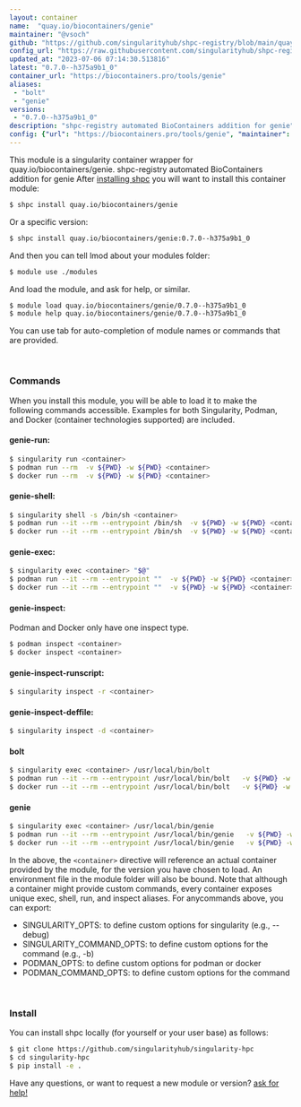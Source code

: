 ```yaml
---
layout: container
name:  "quay.io/biocontainers/genie"
maintainer: "@vsoch"
github: "https://github.com/singularityhub/shpc-registry/blob/main/quay.io/biocontainers/genie/container.yaml"
config_url: "https://raw.githubusercontent.com/singularityhub/shpc-registry/main/quay.io/biocontainers/genie/container.yaml"
updated_at: "2023-07-06 07:14:30.513816"
latest: "0.7.0--h375a9b1_0"
container_url: "https://biocontainers.pro/tools/genie"
aliases:
 - "bolt"
 - "genie"
versions:
 - "0.7.0--h375a9b1_0"
description: "shpc-registry automated BioContainers addition for genie"
config: {"url": "https://biocontainers.pro/tools/genie", "maintainer": "@vsoch", "description": "shpc-registry automated BioContainers addition for genie", "latest": {"0.7.0--h375a9b1_0": "sha256:98097053bf0ba93fc91811705ec6c720fba8fb605f0ba8461c5fa7828e1ad3ae"}, "tags": {"0.7.0--h375a9b1_0": "sha256:98097053bf0ba93fc91811705ec6c720fba8fb605f0ba8461c5fa7828e1ad3ae"}, "docker": "quay.io/biocontainers/genie", "aliases": {"bolt": "/usr/local/bin/bolt", "genie": "/usr/local/bin/genie"}}
---
```


This module is a singularity container wrapper for quay.io/biocontainers/genie.
shpc-registry automated BioContainers addition for genie
After [installing shpc](#install) you will want to install this container module:


```bash
$ shpc install quay.io/biocontainers/genie
```

Or a specific version:

```bash
$ shpc install quay.io/biocontainers/genie:0.7.0--h375a9b1_0
```

And then you can tell lmod about your modules folder:

```bash
$ module use ./modules
```

And load the module, and ask for help, or similar.

```bash
$ module load quay.io/biocontainers/genie/0.7.0--h375a9b1_0
$ module help quay.io/biocontainers/genie/0.7.0--h375a9b1_0
```

You can use tab for auto-completion of module names or commands that are provided.

<br>

### Commands

When you install this module, you will be able to load it to make the following commands accessible.
Examples for both Singularity, Podman, and Docker (container technologies supported) are included.

#### genie-run:

```bash
$ singularity run <container>
$ podman run --rm  -v ${PWD} -w ${PWD} <container>
$ docker run --rm  -v ${PWD} -w ${PWD} <container>
```

#### genie-shell:

```bash
$ singularity shell -s /bin/sh <container>
$ podman run --it --rm --entrypoint /bin/sh  -v ${PWD} -w ${PWD} <container>
$ docker run --it --rm --entrypoint /bin/sh  -v ${PWD} -w ${PWD} <container>
```

#### genie-exec:

```bash
$ singularity exec <container> "$@"
$ podman run --it --rm --entrypoint ""  -v ${PWD} -w ${PWD} <container> "$@"
$ docker run --it --rm --entrypoint ""  -v ${PWD} -w ${PWD} <container> "$@"
```

#### genie-inspect:

Podman and Docker only have one inspect type.

```bash
$ podman inspect <container>
$ docker inspect <container>
```

#### genie-inspect-runscript:

```bash
$ singularity inspect -r <container>
```

#### genie-inspect-deffile:

```bash
$ singularity inspect -d <container>
```


#### bolt

```bash
$ singularity exec <container> /usr/local/bin/bolt
$ podman run --it --rm --entrypoint /usr/local/bin/bolt   -v ${PWD} -w ${PWD} <container> -c " $@"
$ docker run --it --rm --entrypoint /usr/local/bin/bolt   -v ${PWD} -w ${PWD} <container> -c " $@"
```


#### genie

```bash
$ singularity exec <container> /usr/local/bin/genie
$ podman run --it --rm --entrypoint /usr/local/bin/genie   -v ${PWD} -w ${PWD} <container> -c " $@"
$ docker run --it --rm --entrypoint /usr/local/bin/genie   -v ${PWD} -w ${PWD} <container> -c " $@"
```



In the above, the `<container>` directive will reference an actual container provided
by the module, for the version you have chosen to load. An environment file in the
module folder will also be bound. Note that although a container
might provide custom commands, every container exposes unique exec, shell, run, and
inspect aliases. For anycommands above, you can export:

 - SINGULARITY_OPTS: to define custom options for singularity (e.g., --debug)
 - SINGULARITY_COMMAND_OPTS: to define custom options for the command (e.g., -b)
 - PODMAN_OPTS: to define custom options for podman or docker
 - PODMAN_COMMAND_OPTS: to define custom options for the command

<br>

### Install

You can install shpc locally (for yourself or your user base) as follows:

```bash
$ git clone https://github.com/singularityhub/singularity-hpc
$ cd singularity-hpc
$ pip install -e .
```

Have any questions, or want to request a new module or version? [ask for help!](https://github.com/singularityhub/singularity-hpc/issues)